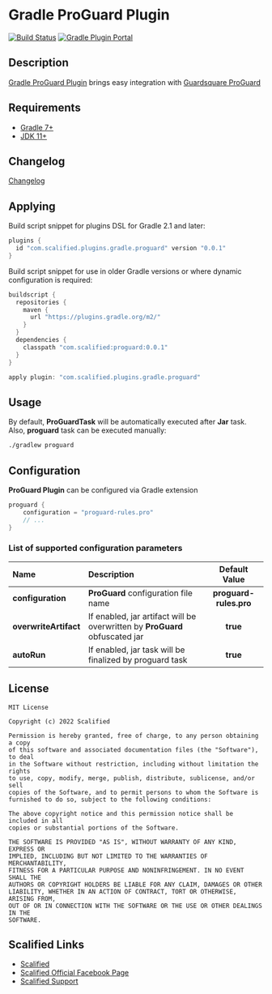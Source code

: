 # Gradle ProGuard Plugin

[![Build Status](https://github.com/Scalified/gradle-proguard-plugin/actions/workflows/gradle.yml/badge.svg)](https://github.com/Scalified/gradle-proguard-plugin/actions)
[![Gradle Plugin Portal](https://img.shields.io/maven-metadata/v?label=Plugin&metadataUrl=https://plugins.gradle.org/m2/com/scalified/plugins/gradle/proguard/com.scalified.plugins.gradle.proguard.gradle.plugin/maven-metadata.xml)](https://plugins.gradle.org/plugin/com.scalified.plugins.gradle.proguard)

## Description

[Gradle ProGuard Plugin](https://plugins.gradle.org/plugin/com.scalified.plugins.gradle.proguard) brings easy integration with [Guardsquare ProGuard](https://www.guardsquare.com/manual/home)

## Requirements

* [Gradle 7+](https://gradle.org/)
* [JDK 11+](https://jdk.java.net/11/)

## Changelog

[Changelog](CHANGELOG.md)

## Applying

Build script snippet for plugins DSL for Gradle 2.1 and later:

```gradle
plugins {
  id "com.scalified.plugins.gradle.proguard" version "0.0.1"
}
```

Build script snippet for use in older Gradle versions or where dynamic configuration is required:

```gradle
buildscript {
  repositories {
    maven {
      url "https://plugins.gradle.org/m2/"
    }
  }
  dependencies {
    classpath "com.scalified:proguard:0.0.1"
  }
}

apply plugin: "com.scalified.plugins.gradle.proguard"
```

## Usage

By default, **ProGuardTask** will be automatically executed after **Jar** task. 
Also, **proguard** task can be executed manually:

```bash
./gradlew proguard
```

## Configuration

**ProGuard Plugin** can be configured via Gradle extension
```groovy
proguard {
    configuration = "proguard-rules.pro"
    // ...
}
```

### List of supported configuration parameters

| Name                  | Description                                                                 |     Default Value      |
|:----------------------|:----------------------------------------------------------------------------|:----------------------:|
| **configuration**     | **ProGuard** configuration file name                                        | **proguard-rules.pro** |
| **overwriteArtifact** | If enabled, jar artifact will be overwritten by **ProGuard** obfuscated jar |        **true**        |
| **autoRun**           | If enabled, jar task will be finalized by proguard task                     |        **true**        |

## License

```
MIT License

Copyright (c) 2022 Scalified

Permission is hereby granted, free of charge, to any person obtaining a copy
of this software and associated documentation files (the "Software"), to deal
in the Software without restriction, including without limitation the rights
to use, copy, modify, merge, publish, distribute, sublicense, and/or sell
copies of the Software, and to permit persons to whom the Software is
furnished to do so, subject to the following conditions:

The above copyright notice and this permission notice shall be included in all
copies or substantial portions of the Software.

THE SOFTWARE IS PROVIDED "AS IS", WITHOUT WARRANTY OF ANY KIND, EXPRESS OR
IMPLIED, INCLUDING BUT NOT LIMITED TO THE WARRANTIES OF MERCHANTABILITY,
FITNESS FOR A PARTICULAR PURPOSE AND NONINFRINGEMENT. IN NO EVENT SHALL THE
AUTHORS OR COPYRIGHT HOLDERS BE LIABLE FOR ANY CLAIM, DAMAGES OR OTHER
LIABILITY, WHETHER IN AN ACTION OF CONTRACT, TORT OR OTHERWISE, ARISING FROM,
OUT OF OR IN CONNECTION WITH THE SOFTWARE OR THE USE OR OTHER DEALINGS IN THE
SOFTWARE.
```

## Scalified Links

* [Scalified](http://www.scalified.com)
* [Scalified Official Facebook Page](https://www.facebook.com/scalified)
* <a href="mailto:info@scalified.com?subject=[Gradle ProGuard Plugin]: Proposals And Suggestions">Scalified Support</a>
